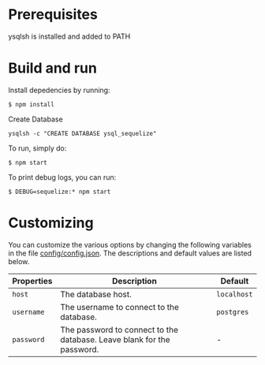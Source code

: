 # Prerequisites

ysqlsh is installed and added to PATH

# Build and run

Install depedencies by running:
```
$ npm install
```

Create Database
```
ysqlsh -c "CREATE DATABASE ysql_sequelize"
```

To run, simply do:
```
$ npm start
```

To print debug logs, you can run:
```
$ DEBUG=sequelize:* npm start
```

# Customizing

You can customize the various options by changing the following variables in the file [config/config.json](https://github.com/YugaByte/orm-examples/blob/master/node/sequelize/config/config.json). The descriptions and default values are listed below.

| Properties    | Description   | Default |
| ------------- | ------------- | ------- |
| `host`  | The database host. | `localhost`  |
| `username` | The username to connect to the database. | `postgres` |
| `password` | The password to connect to the database. Leave blank for the password. | - |

